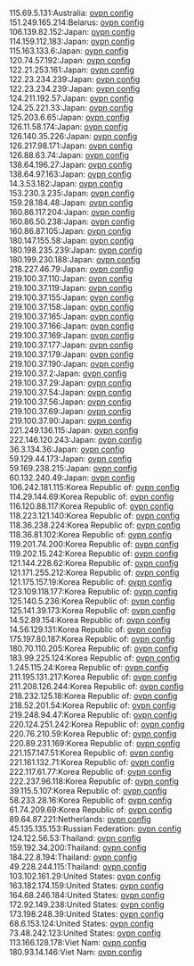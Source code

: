 115.69.5.131:Australia: [ovpn config](vpn/115_69_5_131.ovpn)  
151.249.165.214:Belarus: [ovpn config](vpn/151_249_165_214.ovpn)  
106.139.82.152:Japan: [ovpn config](vpn/106_139_82_152.ovpn)  
114.159.112.183:Japan: [ovpn config](vpn/114_159_112_183.ovpn)  
115.163.133.6:Japan: [ovpn config](vpn/115_163_133_6.ovpn)  
120.74.57.192:Japan: [ovpn config](vpn/120_74_57_192.ovpn)  
122.21.253.161:Japan: [ovpn config](vpn/122_21_253_161.ovpn)  
122.23.234.239:Japan: [ovpn config](vpn/122_23_234_239.ovpn)  
122.23.234.239:Japan: [ovpn config](vpn/122_23_234_239.ovpn)  
124.211.192.57:Japan: [ovpn config](vpn/124_211_192_57.ovpn)  
124.25.221.33:Japan: [ovpn config](vpn/124_25_221_33.ovpn)  
125.203.6.65:Japan: [ovpn config](vpn/125_203_6_65.ovpn)  
126.11.58.174:Japan: [ovpn config](vpn/126_11_58_174.ovpn)  
126.140.35.226:Japan: [ovpn config](vpn/126_140_35_226.ovpn)  
126.217.98.171:Japan: [ovpn config](vpn/126_217_98_171.ovpn)  
126.88.63.74:Japan: [ovpn config](vpn/126_88_63_74.ovpn)  
138.64.196.27:Japan: [ovpn config](vpn/138_64_196_27.ovpn)  
138.64.97.163:Japan: [ovpn config](vpn/138_64_97_163.ovpn)  
14.3.53.182:Japan: [ovpn config](vpn/14_3_53_182.ovpn)  
153.230.3.235:Japan: [ovpn config](vpn/153_230_3_235.ovpn)  
159.28.184.48:Japan: [ovpn config](vpn/159_28_184_48.ovpn)  
160.86.117.204:Japan: [ovpn config](vpn/160_86_117_204.ovpn)  
160.86.50.238:Japan: [ovpn config](vpn/160_86_50_238.ovpn)  
160.86.87.105:Japan: [ovpn config](vpn/160_86_87_105.ovpn)  
180.147.155.58:Japan: [ovpn config](vpn/180_147_155_58.ovpn)  
180.198.235.239:Japan: [ovpn config](vpn/180_198_235_239.ovpn)  
180.199.230.188:Japan: [ovpn config](vpn/180_199_230_188.ovpn)  
218.227.46.79:Japan: [ovpn config](vpn/218_227_46_79.ovpn)  
219.100.37.110:Japan: [ovpn config](vpn/219_100_37_110.ovpn)  
219.100.37.119:Japan: [ovpn config](vpn/219_100_37_119.ovpn)  
219.100.37.155:Japan: [ovpn config](vpn/219_100_37_155.ovpn)  
219.100.37.158:Japan: [ovpn config](vpn/219_100_37_158.ovpn)  
219.100.37.165:Japan: [ovpn config](vpn/219_100_37_165.ovpn)  
219.100.37.166:Japan: [ovpn config](vpn/219_100_37_166.ovpn)  
219.100.37.169:Japan: [ovpn config](vpn/219_100_37_169.ovpn)  
219.100.37.177:Japan: [ovpn config](vpn/219_100_37_177.ovpn)  
219.100.37.179:Japan: [ovpn config](vpn/219_100_37_179.ovpn)  
219.100.37.190:Japan: [ovpn config](vpn/219_100_37_190.ovpn)  
219.100.37.2:Japan: [ovpn config](vpn/219_100_37_2.ovpn)  
219.100.37.29:Japan: [ovpn config](vpn/219_100_37_29.ovpn)  
219.100.37.54:Japan: [ovpn config](vpn/219_100_37_54.ovpn)  
219.100.37.56:Japan: [ovpn config](vpn/219_100_37_56.ovpn)  
219.100.37.69:Japan: [ovpn config](vpn/219_100_37_69.ovpn)  
219.100.37.90:Japan: [ovpn config](vpn/219_100_37_90.ovpn)  
221.249.136.115:Japan: [ovpn config](vpn/221_249_136_115.ovpn)  
222.146.120.243:Japan: [ovpn config](vpn/222_146_120_243.ovpn)  
36.3.134.36:Japan: [ovpn config](vpn/36_3_134_36.ovpn)  
59.129.44.173:Japan: [ovpn config](vpn/59_129_44_173.ovpn)  
59.169.238.215:Japan: [ovpn config](vpn/59_169_238_215.ovpn)  
60.132.240.49:Japan: [ovpn config](vpn/60_132_240_49.ovpn)  
106.242.181.115:Korea Republic of: [ovpn config](vpn/106_242_181_115.ovpn)  
114.29.144.69:Korea Republic of: [ovpn config](vpn/114_29_144_69.ovpn)  
116.120.88.117:Korea Republic of: [ovpn config](vpn/116_120_88_117.ovpn)  
118.223.121.140:Korea Republic of: [ovpn config](vpn/118_223_121_140.ovpn)  
118.36.238.224:Korea Republic of: [ovpn config](vpn/118_36_238_224.ovpn)  
118.36.81.102:Korea Republic of: [ovpn config](vpn/118_36_81_102.ovpn)  
119.201.74.200:Korea Republic of: [ovpn config](vpn/119_201_74_200.ovpn)  
119.202.15.242:Korea Republic of: [ovpn config](vpn/119_202_15_242.ovpn)  
121.144.228.62:Korea Republic of: [ovpn config](vpn/121_144_228_62.ovpn)  
121.171.255.212:Korea Republic of: [ovpn config](vpn/121_171_255_212.ovpn)  
121.175.157.19:Korea Republic of: [ovpn config](vpn/121_175_157_19.ovpn)  
123.109.118.177:Korea Republic of: [ovpn config](vpn/123_109_118_177.ovpn)  
125.140.5.236:Korea Republic of: [ovpn config](vpn/125_140_5_236.ovpn)  
125.141.39.173:Korea Republic of: [ovpn config](vpn/125_141_39_173.ovpn)  
14.52.89.154:Korea Republic of: [ovpn config](vpn/14_52_89_154.ovpn)  
14.56.129.131:Korea Republic of: [ovpn config](vpn/14_56_129_131.ovpn)  
175.197.80.187:Korea Republic of: [ovpn config](vpn/175_197_80_187.ovpn)  
180.70.110.205:Korea Republic of: [ovpn config](vpn/180_70_110_205.ovpn)  
183.99.225.124:Korea Republic of: [ovpn config](vpn/183_99_225_124.ovpn)  
1.245.115.24:Korea Republic of: [ovpn config](vpn/1_245_115_24.ovpn)  
211.195.131.217:Korea Republic of: [ovpn config](vpn/211_195_131_217.ovpn)  
211.208.126.244:Korea Republic of: [ovpn config](vpn/211_208_126_244.ovpn)  
218.232.125.18:Korea Republic of: [ovpn config](vpn/218_232_125_18.ovpn)  
218.52.201.54:Korea Republic of: [ovpn config](vpn/218_52_201_54.ovpn)  
219.248.94.47:Korea Republic of: [ovpn config](vpn/219_248_94_47.ovpn)  
220.124.251.242:Korea Republic of: [ovpn config](vpn/220_124_251_242.ovpn)  
220.76.210.59:Korea Republic of: [ovpn config](vpn/220_76_210_59.ovpn)  
220.89.231.169:Korea Republic of: [ovpn config](vpn/220_89_231_169.ovpn)  
221.157.147.51:Korea Republic of: [ovpn config](vpn/221_157_147_51.ovpn)  
221.161.132.71:Korea Republic of: [ovpn config](vpn/221_161_132_71.ovpn)  
222.117.61.77:Korea Republic of: [ovpn config](vpn/222_117_61_77.ovpn)  
222.237.96.118:Korea Republic of: [ovpn config](vpn/222_237_96_118.ovpn)  
39.115.5.107:Korea Republic of: [ovpn config](vpn/39_115_5_107.ovpn)  
58.233.28.16:Korea Republic of: [ovpn config](vpn/58_233_28_16.ovpn)  
61.74.209.69:Korea Republic of: [ovpn config](vpn/61_74_209_69.ovpn)  
89.64.87.221:Netherlands: [ovpn config](vpn/89_64_87_221.ovpn)  
45.135.135.153:Russian Federation: [ovpn config](vpn/45_135_135_153.ovpn)  
124.122.56.53:Thailand: [ovpn config](vpn/124_122_56_53.ovpn)  
159.192.34.200:Thailand: [ovpn config](vpn/159_192_34_200.ovpn)  
184.22.8.194:Thailand: [ovpn config](vpn/184_22_8_194.ovpn)  
49.228.244.115:Thailand: [ovpn config](vpn/49_228_244_115.ovpn)  
103.102.161.29:United States: [ovpn config](vpn/103_102_161_29.ovpn)  
163.182.174.159:United States: [ovpn config](vpn/163_182_174_159.ovpn)  
164.68.246.184:United States: [ovpn config](vpn/164_68_246_184.ovpn)  
172.92.149.238:United States: [ovpn config](vpn/172_92_149_238.ovpn)  
173.198.248.39:United States: [ovpn config](vpn/173_198_248_39.ovpn)  
68.6.153.124:United States: [ovpn config](vpn/68_6_153_124.ovpn)  
73.48.242.123:United States: [ovpn config](vpn/73_48_242_123.ovpn)  
113.166.128.178:Viet Nam: [ovpn config](vpn/113_166_128_178.ovpn)  
180.93.14.146:Viet Nam: [ovpn config](vpn/180_93_14_146.ovpn)  
